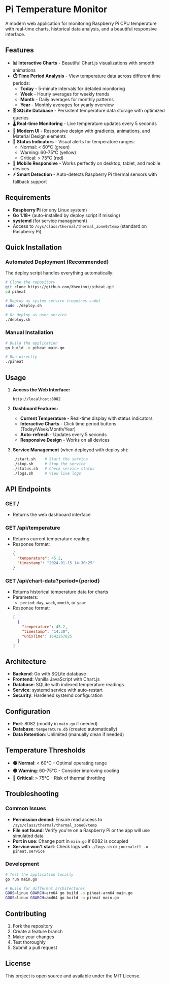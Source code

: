 # Pi Temperature Monitor

A modern web application for monitoring Raspberry Pi CPU temperature with real-time charts, historical data analysis, and a beautiful responsive interface.

## Features

- **📊 Interactive Charts** - Beautiful Chart.js visualizations with smooth animations
- **⏱️ Time Period Analysis** - View temperature data across different time periods:
  - **Today** - 5-minute intervals for detailed monitoring
  - **Week** - Hourly averages for weekly trends
  - **Month** - Daily averages for monthly patterns
  - **Year** - Monthly averages for yearly overview
- **🗄️ SQLite Database** - Persistent temperature data storage with optimized queries
- **🌡️ Real-time Monitoring** - Live temperature updates every 5 seconds
- **🎨 Modern UI** - Responsive design with gradients, animations, and Material Design elements
- **🚨 Status Indicators** - Visual alerts for temperature ranges:
  - Normal: < 60°C (green)
  - Warning: 60-75°C (yellow) 
  - Critical: > 75°C (red)
- **📱 Mobile Responsive** - Works perfectly on desktop, tablet, and mobile devices
- **⚡ Smart Detection** - Auto-detects Raspberry Pi thermal sensors with fallback support

## Requirements

- **Raspberry Pi** (or any Linux system)
- **Go 1.18+** (auto-installed by deploy script if missing)
- **systemd** (for service management)
- Access to `/sys/class/thermal/thermal_zone0/temp` (standard on Raspberry Pi)

## Quick Installation

### Automated Deployment (Recommended)

The deploy script handles everything automatically:

```bash
# Clone the repository
git clone https://github.com/Xbeninni/piheat.git
cd piheat

# Deploy as system service (requires sudo)
sudo ./deploy.sh

# Or deploy as user service
./deploy.sh
```

### Manual Installation

```bash
# Build the application
go build -o piheat main.go

# Run directly
./piheat
```

## Usage

1. **Access the Web Interface:**
   ```
   http://localhost:8082
   ```

2. **Dashboard Features:**
   - **Current Temperature** - Real-time display with status indicators
   - **Interactive Charts** - Click time period buttons (Today/Week/Month/Year)
   - **Auto-refresh** - Updates every 5 seconds
   - **Responsive Design** - Works on all devices

3. **Service Management** (when deployed with deploy.sh):
   ```bash
   ./start.sh    # Start the service
   ./stop.sh     # Stop the service  
   ./status.sh   # Check service status
   ./logs.sh     # View live logs
   ```

## API Endpoints

### GET /
- Returns the web dashboard interface

### GET /api/temperature
- Returns current temperature reading
- Response format:
  ```json
  {
    "temperature": 45.2,
    "timestamp": "2024-01-15 14:30:25"
  }
  ```

### GET /api/chart-data?period={period}
- Returns historical temperature data for charts
- Parameters:
  - `period`: `day`, `week`, `month`, or `year`
- Response format:
  ```json
  [
    {
      "temperature": 45.2,
      "timestamp": "14:30",
      "unixTime": 1642267825
    }
  ]
  ```

## Architecture

- **Backend**: Go with SQLite database
- **Frontend**: Vanilla JavaScript with Chart.js
- **Database**: SQLite with indexed temperature readings
- **Service**: systemd service with auto-restart
- **Security**: Hardened systemd configuration

## Configuration

- **Port**: 8082 (modify in `main.go` if needed)
- **Database**: `temperature.db` (created automatically)
- **Data Retention**: Unlimited (manually clean if needed)

## Temperature Thresholds

- **🟢 Normal**: < 60°C - Optimal operating range
- **🟡 Warning**: 60-75°C - Consider improving cooling
- **🔴 Critical**: > 75°C - Risk of thermal throttling

## Troubleshooting

### Common Issues

- **Permission denied**: Ensure read access to `/sys/class/thermal/thermal_zone0/temp`
- **File not found**: Verify you're on a Raspberry Pi or the app will use simulated data
- **Port in use**: Change port in `main.go` if 8082 is occupied
- **Service won't start**: Check logs with `./logs.sh` or `journalctl -u piheat.service`

### Development

```bash
# Test the application locally
go run main.go

# Build for different architectures
GOOS=linux GOARCH=arm64 go build -o piheat-arm64 main.go
GOOS=linux GOARCH=amd64 go build -o piheat main.go
```

## Contributing

1. Fork the repository
2. Create a feature branch
3. Make your changes
4. Test thoroughly
5. Submit a pull request

## License

This project is open source and available under the MIT License.
